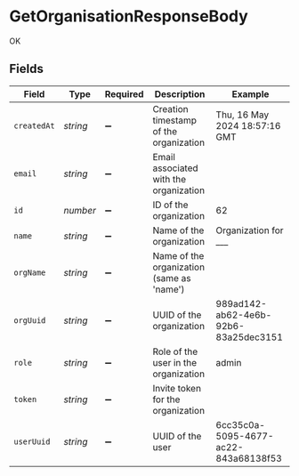 # GetOrganisationResponseBody

OK


## Fields

| Field                                     | Type                                      | Required                                  | Description                               | Example                                   |
| ----------------------------------------- | ----------------------------------------- | ----------------------------------------- | ----------------------------------------- | ----------------------------------------- |
| `createdAt`                               | *string*                                  | :heavy_minus_sign:                        | Creation timestamp of the organization    | Thu, 16 May 2024 18:57:16 GMT             |
| `email`                                   | *string*                                  | :heavy_minus_sign:                        | Email associated with the organization    |                                           |
| `id`                                      | *number*                                  | :heavy_minus_sign:                        | ID of the organization                    | 62                                        |
| `name`                                    | *string*                                  | :heavy_minus_sign:                        | Name of the organization                  | Organization for ___                      |
| `orgName`                                 | *string*                                  | :heavy_minus_sign:                        | Name of the organization (same as 'name') |                                           |
| `orgUuid`                                 | *string*                                  | :heavy_minus_sign:                        | UUID of the organization                  | 989ad142-ab62-4e6b-92b6-83a25dec3151      |
| `role`                                    | *string*                                  | :heavy_minus_sign:                        | Role of the user in the organization      | admin                                     |
| `token`                                   | *string*                                  | :heavy_minus_sign:                        | Invite token for the organization         |                                           |
| `userUuid`                                | *string*                                  | :heavy_minus_sign:                        | UUID of the user                          | 6cc35c0a-5095-4677-ac22-843a68138f53      |
